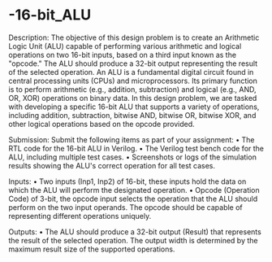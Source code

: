 # -16-bit_ALU
Description:
 The objective of this design problem is to create an Arithmetic Logic Unit (ALU) capable of performing various arithmetic and logical operations on two 16-bit inputs, based on a third input known as the "opcode." The ALU should produce a 32-bit output representing the result of the selected operation. An ALU is a fundamental digital circuit found in central processing units (CPUs) and microprocessors. Its primary function is to perform arithmetic (e.g., addition, subtraction) and logical (e.g., AND, OR, XOR) operations on binary data. In this design problem, we are tasked with developing a specific 16-bit ALU that supports a variety of operations, including addition, subtraction, bitwise AND, bitwise OR, bitwise XOR, and other logical operations based on the opcode provided.
 
 Submission:
 Submit the following items as part of your assignment: 
• The RTL code for the 16-bit ALU in Verilog. 
• The Verilog test bench code for the ALU, including multiple test cases. 
• Screenshots or logs of the simulation results showing the ALU's correct operation for all test cases.

 Inputs:
 • Two inputs (Inp1, Inp2) of 16-bit, these inputs hold the data on which the ALU will perform the designated operation. • Opcode (Operation Code) of 3-bit, the opcode input selects the operation that the ALU should perform on the two input operands. The opcode should be capable of representing different operations uniquely. 

Outputs: 
• The ALU should produce a 32-bit output (Result) that represents the result of the selected operation. The output width is determined by the maximum result size of the supported operations.
